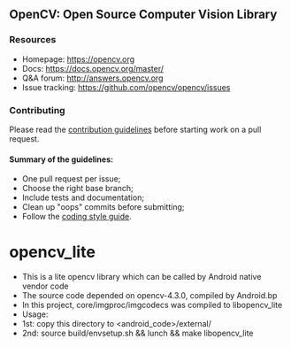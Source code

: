 ## OpenCV: Open Source Computer Vision Library

### Resources

* Homepage: <https://opencv.org>
* Docs: <https://docs.opencv.org/master/>
* Q&A forum: <http://answers.opencv.org>
* Issue tracking: <https://github.com/opencv/opencv/issues>

### Contributing

Please read the [contribution guidelines](https://github.com/opencv/opencv/wiki/How_to_contribute) before starting work on a pull request.

#### Summary of the guidelines:

* One pull request per issue;
* Choose the right base branch;
* Include tests and documentation;
* Clean up "oops" commits before submitting;
* Follow the [coding style guide](https://github.com/opencv/opencv/wiki/Coding_Style_Guide).

# opencv_lite
* This is a lite opencv library which can be called by Android native vendor code
* The source code depended on opencv-4.3.0, compiled by Android.bp
* In this project, core/imgproc/imgcodecs was compiled to libopencv_lite
* Usage:
* 1st: copy this directory to <android_code>/external/
* 2nd: source build/envsetup.sh && lunch <project> && make libopencv_lite

